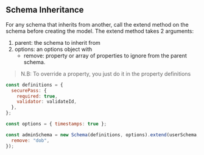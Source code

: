 ## Schema Inheritance

For any schema that inherits from another, call the extend method on the schema before creating the model. The extend method takes 2 arguments:

1. parent: the schema to inherit from
1. options: an options object with
   - remove: property or array of properties to ignore from the parent schema.

> N.B: To override a property, you just do it in the property definitions

```js
const definitions = {
  securePass: {
    required: true,
    validator: validateId,
  },
};

const options = { timestamps: true };

const adminSchema = new Schema(definitions, options).extend(userSchema, {
  remove: "dob",
});
```
